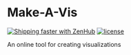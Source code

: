 # Make-A-Vis

[![Shipping faster with ZenHub](https://raw.githubusercontent.com/ZenHubIO/support/master/zenhub-badge.png)](https://app.zenhub.com/workspace/o/cns-iu/make-a-vis)
[![license](https://img.shields.io/github/license/mashape/apistatus.svg)](LICENSE)

An online tool for creating visualizations
